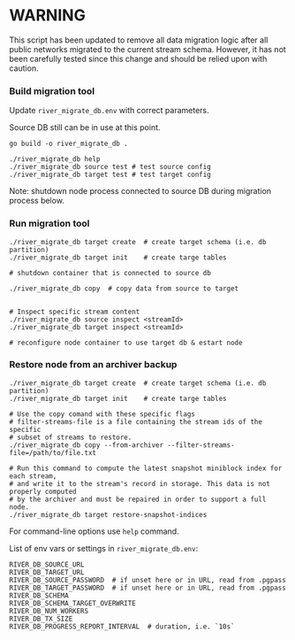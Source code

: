 # WARNING

This script has been updated to remove all data migration logic after all public networks migrated to the current stream schema. However, it has not been carefully tested since this change and should be relied upon with caution.

### Build migration tool

Update `river_migrate_db.env` with correct parameters.

Source DB still can be in use at this point.

    go build -o river_migrate_db .

    ./river_migrate_db help
    ./river_migrate_db source test # test source config
    ./river_migrate_db target test # test target config

Note: shutdown node process connected to source DB during migration process below.

### Run migration tool

    ./river_migrate_db target create  # create target schema (i.e. db partition)
    ./river_migrate_db target init    # create targe tables

    # shutdown container that is connected to source db

    ./river_migrate_db copy  # copy data from source to target


    # Inspect specific stream content
    ./river_migrate_db source inspect <streamId>
    ./river_migrate_db target inspect <streamId>

    # reconfigure node container to use target db & estart node

### Restore node from an archiver backup

    ./river_migrate_db target create  # create target schema (i.e. db partition)
    ./river_migrate_db target init    # create targe tables

    # Use the copy comand with these specific flags
    # filter-streams-file is a file containing the stream ids of the specific
    # subset of streams to restore.
    ./river_migrate_db copy --from-archiver --filter-streams-file=/path/to/file.txt

    # Run this command to compute the latest snapshot miniblock index for each stream,
    # and write it to the stream's record in storage. This data is not properly computed
    # by the archiver and must be repaired in order to support a full node.
    ./river_migrate_db target restore-snapshot-indices

For command-line options use `help` command.

List of env vars or settings in `river_migrate_db.env`:

    RIVER_DB_SOURCE_URL
    RIVER_DB_TARGET_URL
    RIVER_DB_SOURCE_PASSWORD  # if unset here or in URL, read from .pgpass
    RIVER_DB_TARGET_PASSWORD  # if unset here or in URL, read from .pgpass
    RIVER_DB_SCHEMA
    RIVER_DB_SCHEMA_TARGET_OVERWRITE
    RIVER_DB_NUM_WORKERS
    RIVER_DB_TX_SIZE
    RIVER_DB_PROGRESS_REPORT_INTERVAL  # duration, i.e. `10s`
